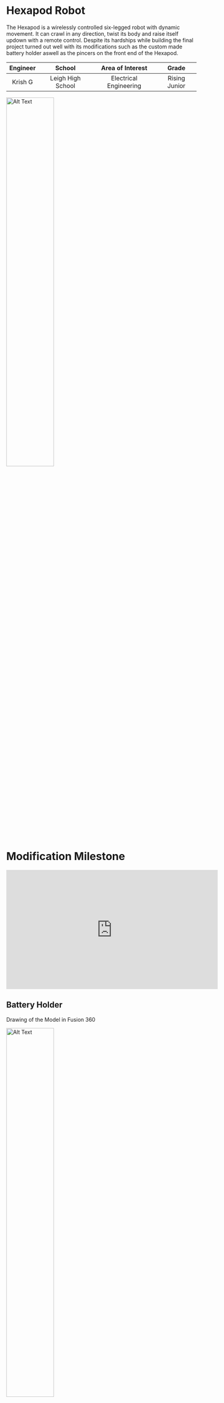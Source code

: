 # Hexapod Robot

The Hexapod is a wirelessly controlled six-legged robot with dynamic movement. It can crawl in  any direction, twist its body and raise itself updown with a remote control. Despite its hardships while building the final project turned out well with its modifications such as the custom made battery holder aswell as the pincers on the front end of the Hexapod.

| **Engineer** | **School** | **Area of Interest** | **Grade** |
|:--:|:--:|:--:|:--:|
| Krish G | Leigh High School | Electrical Engineering | Rising Junior

<img src="KrishG.png" alt="Alt Text" width="50%" height="50%">

# Modification Milestone

<iframe width="560" height="315" src="https://www.youtube.com/embed/lpSDtB5PY7w?si=JcC3wF_d9Qgiiqeq" title="YouTube video player" frameborder="0" allow="accelerometer; autoplay; clipboard-write; encrypted-media; gyroscope; picture-in-picture; web-share" referrerpolicy="strict-origin-when-cross-origin" allowfullscreen></iframe>

## Battery Holder

Drawing of the Model in Fusion 360

<img src="BatteryHolder.png" alt="Alt Text" width="50%" height="50%">

<sub>(Everything in Millimeters)</sub>

Image of Battery Holder

<img src="bH1.png" alt="no work idiot" width="50%" height="50%">

Image of Battery Holder

<img src="bH2.png" alt="goober" width="50%" height="50%">

### Summary
For the first minor modification I added a battery holder to my hexapod. This was just a simple box in modeled in fusion 360. It is attached with spare standoffs and screws. On top of the hexapod there are a few long oval shaped holes specifically for modification so I used four of those to attach the battery holder on top. Overall it was a simple modification though it did have some challenges.


### Challenges
This was actually the second print I did for the battery holder because of an issue on Fusion 360. When I first made the box I used the shell tool to hollow out the cube for the battery. I also used the offset tool in the sketch. These two actually overlapped themselves and the offset actually went inside the box making the dimensions smaller for the battery. I took precise dimensions for the battery so when this happened the battery did not fit. So I just remade it correctly using the shell tool and everything worked fine on the second print. Another minute challenge I had was with the screws and standoffs. The original ones I was going to use were not long enough to both go through the acryic part of the hexapod and have some space to screw into a standoff. This was an easy fix because all I did was just use a new standoff and screw.

## Claw

### Overall Summary
For my modification milestone I've added a two-part claw system. One part of the system allows the claw to move forwards and backward. The second part of the claw system is the actual claw that clamps onto objects. All of the parts were 3d printed and attached to the hexapod. It works via a remote through microcontrollers. 

Full Photo of Hexapod

<img src="Screenshot 2025-07-21 100909.png" alt="Alt Text" width="50%" height="50%">

### Interaction / Technical Summary
They interact through 2 ESP-32s which are microcontrollers. This specific microcontroller was chosen for its built-in wifi module. The two ESPs have unique “MAC” addresses which are essentially unique thumbprints on the network. It allows the ESP to locate and communicate to a specific other ESP. This is via “ESP NOW” which allows the code to be transported in between the two modules, the other code in the radios were basic. All it was saying that a specific button was tied to a specific direction of a servo four times over. With the two connected ESPs I’ve breadboard 4 buttons onto the remote ESP. Each button controls a servo either to move positively or negatively allowing for full movement of protraction and retraction for both parts of the claw. The breadboarding on the Hexapod has two servos connected to the ESP. Battery power on each of the microcontrollers is another key point of my design as they don’t have a unique power source. The one attached to the hexapod was a simple configuration as the hexapod had a spare 5v slot open that allows for the claw system to be powered. While on the remote it was different as there was not a slot open for power. So I used a buck converter to split power directly from the battery on the remote. A buck converter efficiently lowers the voltage to make sure the least amount of battery is lost. With the buck converter I was able to manage the power from the battery onto the original hexapod remote and onto the one I fabricated.

Image of Remote

<img src="IMG_1451.png" alt="Alt Text" width="50%" height="50%">

### Desgin / Model Summary
Moving onto the actual design of the claw system it has two gear interactions. The first one is a “rack and pinion” gear mechanism. It has one standard toothed gear and one that lays flat. This allows for rotational movement to turn into horizontal movement. This is powered by one servo. The other servo powers the claw; it has two gears in tangent. One of the gears is powered while the other one is freestanding against it. Two beams are attached to the gear and the actual curved part of the claw is attached to the beam. The two parts of the claw system are screwed in together. The entire claw system is attached via a 3d printed clamp at the bottom of the entire system that latches onto the bottom of the hexapod. 

Image of Claw Mechanism

<img src="IMG_1449.png" alt="Alt Text" width="50%" height="50%">

Image of Rack and Pinion Mechanism

<img src="IMG_1452.png" alt="Alt Text" width="50%" height="50%">

### Challenges

There were a multitude of challenges across the design and implementation of the claw system. To start off the process I modeled the actual claw system. I created the rack and pinion system successfully but the claw system was another story. The first time I modeled the claws I made the claws too small and the hole for the freestanding claw too tight. After multiple iterations I eventually enlarged the claw in and split it into multiple parts instead of one large extrusion attached to the gear. Moving onto the technical parts, the ESPs were not the first I used. Before attaching the ESPs to a breadboard I had them freestanding. This was a grave mistake because while I was coding for the microcontrollers they likely shorted on the metal on my laptop. This caused the ESP 32 to short out and not power on / or allow for code to run on it. Another challenge was the attachment of the system onto the hexapod. Over time the latch onto the hexapod wore down and the edges and joints of the print were starting to bend. I eventually had to use more permanent measures than pressfitting the system and hot glued it down along with some tape. Another challenge was that the gear system was too topheavy, the end of the rack on the rack and pinion system was leaving off the ground when I powered the servo. To fix this I added a styrofoam brace on top of the back end of the rack that allowed for the rack to move soundly across its base.

Images of 3d Modeled Claw Parts

<img src="mod1.png" alt="Alt Text" width="25%" height="25%">
<img src="mod2.png" alt="Alt Text" width="25%" height="25%">
<img src="mod3.png" alt="Alt Text" width="25%" height="25%">
<img src="mod4.png" alt="Alt Text" width="25%" height="25%">
<img src="mod5.png" alt="Alt Text" width="25%" height="25%">


Wiring Schematic of Remote

<img src="RemSch.png" alt="Alt Text" width="50%" height="50%">

Wiring Schematic of Servos on Hexapod

<img src="servohexsch.png" alt="Alt Text" width="50%" height="50%">

## Code

### Remote ESP-32
This code sends the input from the buttons onto the ESP-32 attached to the claw
```
#include <esp_now.h>
#include <WiFi.h>

// Define button pins
#define BUTTON1 14
#define BUTTON2 27
#define BUTTON3 26
#define BUTTON4 33

uint8_t broadcastAddress[] = { 0x44, 0x1D, 0x64, 0xF8, 0xF8, 0xCC };

typedef struct struct_message {
  int command;  // 1–4 for different button actions
} struct_message;

struct_message myData;
esp_now_peer_info_t peerInfo;

// Send status callback
void OnDataSent(const uint8_t *mac_addr, esp_now_send_status_t status) {
  Serial.print("\r\nLast Packet Send Status:\t");
  Serial.println(status == ESP_NOW_SEND_SUCCESS ? "Delivery Success" : "Delivery Fail");
}

void setup() {
  Serial.begin(115200);

  // Set button pins as input
  pinMode(BUTTON1, INPUT_PULLUP);
  pinMode(BUTTON2, INPUT_PULLUP);
  pinMode(BUTTON3, INPUT_PULLUP);
  pinMode(BUTTON4, INPUT_PULLUP);

  WiFi.mode(WIFI_STA);

  if (esp_now_init() != ESP_OK) {
    Serial.println("Error initializing ESP-NOW");
    return;
  }

  esp_now_register_send_cb(OnDataSent);

  memset(&peerInfo, 0, sizeof(peerInfo));
  memcpy(peerInfo.peer_addr, broadcastAddress, 6);
  peerInfo.channel = 0;
  peerInfo.encrypt = false;

  if (esp_now_add_peer(&peerInfo) != ESP_OK) {
    Serial.println("Failed to add peer");
    return;
  }
}

void loop() {
  int buttonState = 0;

  if (digitalRead(BUTTON1) == LOW) buttonState = 1;       // Servo 1 Left
  else if (digitalRead(BUTTON2) == LOW) buttonState = 2;  // Servo 1 Right
  else if (digitalRead(BUTTON3) == LOW) buttonState = 3;  // Servo 2 Left
  else if (digitalRead(BUTTON4) == LOW) buttonState = 4;  // Servo 2 Right

  if (buttonState != 0) {
    myData.command = buttonState;
    esp_now_send(broadcastAddress, (uint8_t *)&myData, sizeof(myData));
    Serial.print("Sent command: ");
    Serial.println(buttonState);
    delay(300);  // debounce
  }

  delay(20);
}
```

### Claw ESP-32
This code receives the input from the buttons onto the ESP-32 and performs the input.
```
#include <esp_now.h>
#include <WiFi.h>
#include <ESP32Servo.h>

typedef struct struct_message {
  int command;  // 1–4 for different button actions
} struct_message;

struct_message myData;

Servo servo1;
Servo servo2;

int pos1 = 90;
int pos2 = 90;

void OnDataRecv(const esp_now_recv_info_t *recv_info, const uint8_t *incomingData, int len) {
  memcpy(&myData, incomingData, sizeof(myData));
  Serial.print("Command received: ");
  Serial.println(myData.command);

  switch (myData.command) {
    case 1: // Servo Claw In
      pos1 = constrain(pos1 - 10, 0, 180);
      servo1.write(pos1);
      break;
    case 2: // Servo Claw Out
      pos1 = constrain(pos1 + 10, 0, 180);
      servo1.write(pos1);
      break;
    case 3: // Servo Rack In
      pos2 = constrain(pos2 - 10, 0, 180);
      servo2.write(pos2);
      break;
    case 4: // Servo Rack Out
      pos2 = constrain(pos2 + 10, 0, 180);
      servo2.write(pos2);
      break;
  }
}

void setup() {
  Serial.begin(115200);
  WiFi.mode(WIFI_STA);

  servo1.attach(13);
  servo2.attach(12);

  servo1.write(pos1);
  servo2.write(pos2);

  if (esp_now_init() != ESP_OK) {
    Serial.println("Error initializing ESP-NOW");
    return;
  }

  esp_now_register_recv_cb(OnDataRecv);
}

void loop() {

}
```


# Final Milestone

<!-- **Don't forget to replace the text below with the embedding for your milestone video. Go to Youtube, click Share -> Embed, and copy and paste the code to replace what's below.** -->

<iframe width="560" height="315" src="https://www.youtube.com/embed/KBowAJ36dcY?si=XoG1bSv90Mwh6wOk" title="YouTube video player" frameborder="0" allow="accelerometer; autoplay; clipboard-write; encrypted-media; gyroscope; picture-in-picture; web-share" referrerpolicy="strict-origin-when-cross-origin" allowfullscreen></iframe>

<!--For your final milestone, explain the outcome of your project. Key details to include are:-->

Image of the Two Wireless Receivers on the Hexapod

<img src="conect.png" alt="Alt Text" width="50%" height="50%">

### Summary

For the final milestone I added wireless controls in two forms. One through a phone app and one with a wireless controller. I first had to build the remote.  The wireless modules were pretty easy to put in and I had to download a premade script into the remote to work. Then when you turn it one you are able to move it, turn from side to side, and change the height of the body. The phone app used wifi to connect to the robot. It then uses tilt of the phone to move around. Overall this was the simplest milestone. Next step I first want to tie down some wires and then work on modifications. I'm unsure what I'll do but I'm thinking of adding a camera to map the surrounding of the robot.

### Challenges

I think the only major challenge I had was screwing in the case for the board. The screws had another level over the screws and I also needed a spacer between the board and the case. So I had to tape the screw into place with spare tape and turned it upside down. Then I aligned the spacer carefully between the two plates of the remote control and then screwed on a nut with my fingers on.

# Second Milestone

<!-- **Don't forget to replace the text below with the embedding for your milestone video. Go to Youtube, click Share -> Embed, and copy and paste the code to replace what's below.** -->

<iframe width="560" height="315" src="https://www.youtube.com/embed/4nCS2oQNeeo?si=2B7hohqkm9rSDoDX" title="YouTube video player" frameborder="0" allow="accelerometer; autoplay; clipboard-write; encrypted-media; gyroscope; picture-in-picture; web-share" referrerpolicy="strict-origin-when-cross-origin" allowfullscreen></iframe>

<!-- For your second milestone, explain what you've worked on since your previous milestone. You can highlight:
- Technical details of what you've accomplished and how they contribute to the final goal
- What has been surprising about the project so far
- Previous challenges you faced that you overcame
- What needs to be completed before your final milestone -->

Image of the Calibration Sheet

<img src="calibration.png" alt="Alt Text" width="50%" height="50%">

Image of Fully Calibrated Hexapod Legs

<img src="hexal.png" alt="Alt Text" width="50%" height="50%">

### Summary

My second milestone was definitely the lengthiest one as it had me build and calibrate the hexapod. Although it wasn't specifically hard it was to say lightly, a bit tedious. Every single part had lots of screws and the given screwdriver wasn't ergonomic for my hand. The screws were very tiny and a hassle to align but after a day and a half I completed it. Something surprising about the process so far was how the servos automatically zero'd on every startup and it didn't have me create that zero'd state. This was not really a feature as it was difficult to move the servos physically instead of just re-zero it in the correct spot. Going forward for my final milestone I'll be adding a wifi module which will allow me to move the robot without a wire into my laptop.

### Challenges

Then I moved onto wiring the servo modules. The guide had me randomly assign them ports on the mainboard and align the legs of the hexapod off the random ports. Then you'd assign them the correct port. That didn't work for me so I started backwards the the correct ports for each of the servos and then aligned and rescrewed all of the parts of the legs. That worked for me. That was more or less all I had to do for the building portion of this project. Then I moved onto calibration which had me move the legs into a specific place for the robot to move properly as when building you can't get that precise. It wasn't that difficult but I had to redo it once because the first time it just didn't keep the calibrated state when trying to move. Though, on my second time it worked perfectly. Also a small issue was the wires of the servos getting in way of the robot when it was moving. Eventhough there was some cable tidy to tie the servos on the same leg together it would still sometimes get in the way of the robot moving so all I did was tuck the wires under the frame.


# First Milestone

<!-- **Don't forget to replace the text below with the embedding for your milestone video. Go to Youtube, click Share -> Embed, and copy and paste the code to replace what's below.** -->

<iframe width="560" height="315" src="https://www.youtube.com/embed/Xi515reuXZE?si=zpE9ugs6TT8V1UEm" title="YouTube video player" frameborder="0" allow="accelerometer; autoplay; clipboard-write; encrypted-media; gyroscope; picture-in-picture; web-share" referrerpolicy="strict-origin-when-cross-origin" allowfullscreen></iframe>

### Sumary

So far I've set up the Arduino program and the Processing program for the robot. Processing is the built in controller for the robot while Arduino is used for writing my custom code to control each individual servo. The main part of this milestone is to make sure each of the servos are working correctly, which they do. I first used the given controller for the Hexapod to move the servos. I then moved onto the Arduino program where I tested individual servos. I learned that the servos aren't that strong and they started overheating and smoking after running some code that changes the position of the servos from 0 to 180 and back. This led to some of the servos just shutting down for a bit and then restarting because of the load. So, I changed the parameters of the servo to 20 and 40 for easier use on the servo. But using the actual given controller everything looks to be working correctly and in the next step for building. Looks like I didn't actually need to use the extra servo given in the box. In this milestone I've learned alot about how Arduino and the actual board interact. 

### Challenges

When I tried to run the Arduino code while the actual controller was running it didn't work. So next time I need to keep that in mind anytime I want to run some code. I also learned how to read the control board where each servo's connection is a specific port that I can call for in Arduino. I'm excited for the next step, building and calibrating because I'll finally have the robot made!

 <!-- # Code
Here's where you'll put your code. The syntax below places it into a block of code. Follow the guide [here]([url](https://www.markdownguide.org/extended-syntax/)) to learn how to customize it to your project needs. -->

## Code

This code allows testing individual servos.  In the setup the attach function just calls for a specific connection on the Arduino board so it knows where to run it. It then basically sweeps the servo from 20 degrees to 40 degrees and back and repeats infinitely.
```
#include <FNHR.h>
#include <Servo.h>

FNHR robot;

Servo myservo;

int pos = 20;

void setup() {
  robot.Start(true);
  myservo.attach(37); 
}

void loop() {
  for (pos = 20; pos <= 40; pos += 1) { 
    // in steps of 1 degree
    myservo.write(pos);              
    delay(15);                       
  }
  for (pos = 40; pos >= 20; pos -= 1) { 
    myservo.write(pos);              
    delay(15);                       
  }
  robot.Update();
}
```

<!-- c++
void setup() {
  // put your setup code here, to run once:
  Serial.begin(9600);
  Serial.println("Hello World!");
}

void loop() {
  // put your main code here, to run repeatedly:

}
-->

## Hexapod Code Download
<a href="ProcessingApp.zip" download>Download Zip</a>
in Processing Development Environment

## Bill of Materials

| **Part** | **Note** | **Price** | **Link** |
|:--:|:--:|:--:|:--:|
| Freenove Hexapod Robot Kit | Base kit for the Hexapod | $126.99 | <a href="https://store.freenove.com/products/fnk0031?variant=43034490110150"> Link </a> |
| Wires | Connection between all parts | $6.98 | <a href="https://a.co/d/dN75fmB"> Link </a> |
| Breadboard Jumper Wires | Connection between all parts on breadboard (smaller) | $12.88 | <a href="https://a.co/d/7qazyES"> Link </a> |
| ESP-32 Devkit V1 x2 | Connection between all parts on breadboard (smaller) | $8.09 x2 | <a href="https://www.digikey.com/short/jfvbnzbn"> Link </a> |
| M3 Screwkit | Screws between parts such as attachment of Battery Holder and Parts of Claw System | $8.99 | <a href="https://a.co/d/1LfDGjP"> Link </a> |
| MG90S 9g Servo | Servos to power Claw System | $8.88 | <a href="https://a.co/d/gpatAwY"> Link </a> |
| 7.2V Battery Pack | Power to hexapod and Claw System | $21.99 | <a href="https://a.co/d/d4JsQca"> Link </a> |
| Buck Converter | To manage voltage for the 2 parts of the remote | $7.99 | <a href="https://a.co/d/4hSDY0T"> Link </a> |
| Breadboards | Large Breadboard for Hexapod and Small Breadboard for Remote | $5.99 | <a href="https://a.co/d/cyosirK"> Link </a> |
| Buttons | To control claw servos | $5.99 | <a href="https://a.co/d/fkq63wj"> Link </a> |
| 9v Battery | Power remote | $9.79 | <a href="https://a.co/d/dGDbJKI"> Link </a> |

## Schematics

## Hexapod External View
![Hexapod Schematic Image](hexschem.png)
## Remote Control External View
![Remote Schematic Image](remschem.png)
## Remote Control Schematic
![Remote Wiring Schematic Image](remwire.png)
[**SOURCE**](https://freenove.com/fnk0031)

<!-- # Bill of Materials
Here's where you'll list the parts in your project. To add more rows, just copy and paste the example rows below.
Don't forget to place the link of where to buy each component inside the quotation marks in the corresponding row after href =. Follow the guide [here]([url](https://www.markdownguide.org/extended-syntax/)) to learn how to customize this to your project needs. 

| **Part** | **Note** | **Price** | **Link** |
|:--:|:--:|:--:|:--:|
| Item Name | What the item is used for | $Price | <a href="https://www.amazon.com/Arduino-A000066-ARDUINO-UNO-R3/dp/B008GRTSV6/"> Link </a> |
| Item Name | What the item is used for | $Price | <a href="https://www.amazon.com/Arduino-A000066-ARDUINO-UNO-R3/dp/B008GRTSV6/"> Link </a> |
| Item Name | What the item is used for | $Price | <a href="https://www.amazon.com/Arduino-A000066-ARDUINO-UNO-R3/dp/B008GRTSV6/"> Link </a> |

# Other Resources/Examples
One of the best parts about Github is that you can view how other people set up their own work. Here are some past BSE portfolios that are awesome examples. You can view how they set up their portfolio, and you can view their index.md files to understand how they implemented different portfolio components.
- [Example 1](https://trashytuber.github.io/YimingJiaBlueStamp/)
- [Example 2](https://sviatil0.github.io/Sviatoslav_BSE/)
- [Example 3](https://arneshkumar.github.io/arneshbluestamp/)

To watch the BSE tutorial on how to create a portfolio, click here. -->

# Weevil Starter Project

<iframe width="560" height="315" src="https://www.youtube.com/embed/8W17v3A6jmY?si=norvQOObzwAQvrP6" title="YouTube video player" frameborder="0" allow="accelerometer; autoplay; clipboard-write; encrypted-media; gyroscope; picture-in-picture; web-share" referrerpolicy="strict-origin-when-cross-origin" allowfullscreen></iframe>

Image of Weevil Robot for Scale

<img src="starter1.png" alt="Alt Text" width="50%" height="50%">

Image of Weevil Robot Fully Built

<img src="starter2.png" alt="Alt Text" width="50%" height="50%">


### Sumary

My starter project was the WeevilEye. The purpose of the project was the two LEDs that the weevils 'eyes' would light up if the photo sensor on the backend detected low enough light to send a signal to light the eyes up. It was composed of the mainboard, 2 220 resistors, 1 47k resistor, a battery casing, a disc battery, a photo sensor, and a transistor. This was the first project I soldered on so I was nervous I'd do it wrong. 

### Challenges

This did somewhat come true because the first time I built the project it didn't work. Not because of my bad solders but I swapped the places of two of my resistors. The position of the battery holder was extremely intrusive because it was soldered on the opposite of all of the other components that it would be extremely difficult to desolder all of it. So, my instructor and I just decided to restart on a new one and this time it worked. Overall I think this was a good beginner project and I feel more prepared to start my actual one.

## Bill of Materials

| **Part** | **Note** | **Price** | **Link** |
|:--:|:--:|:--:|:--:|
| SparkFun WeevilEye - Beginner Soldering Kit | Contains the parts to power, light up, and detect light around the build. | $11.25 | <a href="https://www.sparkfun.com/sparkfun-weevileye-beginner-soldering-kit.html"> Link </a> |

## Schematics 

![Weevil Eye Schematic Image](Weevil_Eye-v16-1.png)
[**SOURCE**](https://cdn.sparkfun.com/datasheets/Kits/Weevil_Eye-v16.pdf)
